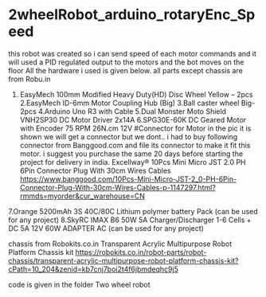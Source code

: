 # 2wheelRobot_arduino_rotaryEnc_Speed

this robot was created so i can send speed of each motor commands and it will used a PID regulated output to the motors and the bot moves on the floor 
All the hardware i used is given below. 
all parts except chassis are from Robu.in
1. EasyMech 100mm Modified Heavy Duty(HD) Disc Wheel Yellow – 2pcs
2.EasyMech ID-6mm Motor Coupling Hub (Big)
3.Ball caster wheel Big-2pcs
4.Arduino Uno R3 with Cable
5.Dual Monster Moto Shield VNH2SP30 DC Motor Driver 2x14A
6.SPG30E-60K DC Geared Motor with Encoder 75 RPM 26N.cm 12V
#Connector for Motor
in the pic it is shown we will get a connector but we dont.. i had to buy following connector from Banggood.com and file its connector to make it fit this motor. i suggest you purchase the same 20 days before starting the project for delivery in india.
Excellway® 10Pcs Mini Micro JST 2.0 PH 6Pin Connector Plug With 30cm Wires Cables
https://www.banggood.com/10Pcs-Mini-Micro-JST-2_0-PH-6Pin-Connector-Plug-With-30cm-Wires-Cables-p-1147297.html?rmmds=myorder&cur_warehouse=CN


7.Orange 5200mAh 3S 40C/80C Lithium polymer battery Pack (can be used for any project)
8.SkyRC IMAX B6 50W 5A Charger/Discharger 1-6 Cells + DC 5A 12V 60W ADAPTER AC (can be used for any project)

chassis from Robokits.co.in
Transparent Acrylic Multipurpose Robot Platform Chassis kit
https://robokits.co.in/robot-parts/robot-chassis/transparent-acrylic-multipurpose-robot-platform-chassis-kit?cPath=10_204&zenid=kb7cnj7boi2t4f6jbmdeqhc9j5

code is given in the folder Two wheel robot


